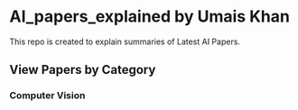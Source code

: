# AI_papers_explained by Umais Khan
This repo is created to explain summaries of Latest AI Papers.

## View Papers by Category

### Computer Vision

